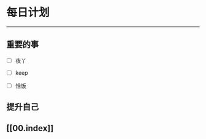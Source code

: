 
# 每日计划
---
## 重要的事

- [ ]    夜丫
- [ ]   keep
- [ ]  恰饭



## 提升自己

  



## [[00.index]]










